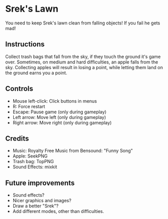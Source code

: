 # Srek's Lawn
You need to keep Srek's lawn clean from falling objects! If you fail he gets mad!

## Instructions
Collect trash bags that fall from the sky, if they touch the ground it's game over. Sometimes, on medium and hard difficulties, an apple falls from the sky. Collecting apples will result in losing a point, while letting them land on the ground earns you a point.

## Controls
- Mouse left-click: Click buttons in menus
- R: Force restart
- Escape: Pause game (only during gameplay)
- Left arrow: Move left (only during gameplay)
- Right arrow: Move right (only during gameplay)

## Credits
- Music: Royalty Free Music from Bensound: "Funny Song"
- Apple: SeekPNG
- Trash bag: TopPNG
- Sound Effects: mixkit

## Future improvements
- Sound effects?
- Nicer graphics and images?
- Draw a better "Srek"?
- Add different modes, other than difficulties.